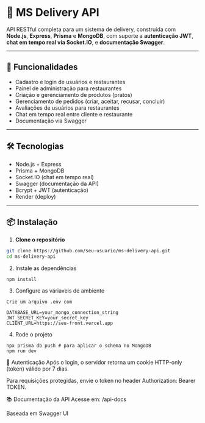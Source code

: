 # 🍔 MS Delivery API

API RESTful completa para um sistema de delivery, construída com **Node.js**, **Express**, **Prisma** e **MongoDB**, com suporte a **autenticação JWT**, **chat em tempo real via Socket.IO**, e **documentação Swagger**.

---

## 🚀 Funcionalidades

- Cadastro e login de usuários e restaurantes
- Painel de administração para restaurantes
- Criação e gerenciamento de produtos (pratos)
- Gerenciamento de pedidos (criar, aceitar, recusar, concluir)
- Avaliações de usuários para restaurantes
- Chat em tempo real entre cliente e restaurante
- Documentação via Swagger

---

## 🛠️ Tecnologias

- Node.js + Express
- Prisma + MongoDB
- Socket.IO (chat em tempo real)
- Swagger (documentação da API)
- Bcrypt + JWT (autenticação)
- Render (deploy)

---

## 📦 Instalação

1. **Clone o repositório**

```bash
git clone https://github.com/seu-usuario/ms-delivery-api.git
cd ms-delivery-api

```
2. Instale as dependências
 ```
npm install

```

3. Configure as váriaveis de ambiente
```
Crie um arquivo .env com

DATABASE_URL=your_mongo_connection_string
JWT_SECRET_KEY=your_secret_key
CLIENT_URL=https://seu-front.vercel.app

```
4. Rode o projeto
```
npx prisma db push # para aplicar o schema no MongoDB
npm run dev

```

🔐 Autenticação
Após o login, o servidor retorna um cookie HTTP-only (token) válido por 7 dias.

Para requisições protegidas, envie o token no header Authorization: Bearer TOKEN.

📚 Documentação da API
Acesse em: /api-docs

Baseada em Swagger UI
